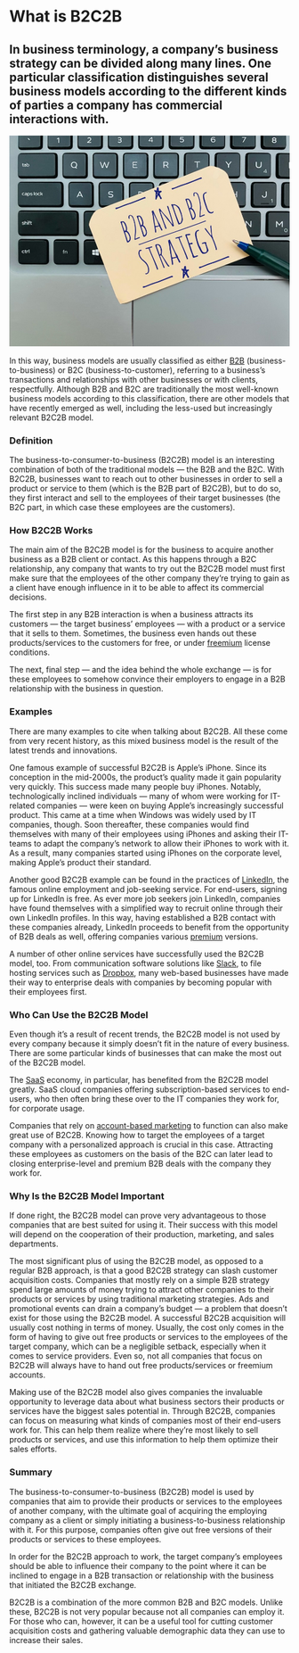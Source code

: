 # What is B2C2B

## In business terminology, a company’s business strategy can be divided along many lines. One particular classification distinguishes several business models according to the different kinds of parties a company has commercial interactions with.

![What is B2C2B](./img/marketing-b2b-b2c-digital-marketing-marketing-strategy-business-to-business-business-to-consumer_t20_3grlGy.jpeg)

In this way, business models are usually classified as either [B2B](https://rev.team/kb/what-is-b2b) (business-to-business) or B2C (business-to-customer), referring to a business’s transactions and relationships with other businesses or with clients, respectfully. Although B2B and B2C are traditionally the most well-known business models according to this classification, there are other models that have recently emerged as well, including the less-used but increasingly relevant B2C2B model.

### Definition

The business-to-consumer-to-business (B2C2B) model is an interesting combination of both of the traditional models — the B2B and the B2C. With B2C2B, businesses want to reach out to other businesses in order to sell a product or service to them (which is the B2B part of B2C2B), but to do so, they first interact and sell to the employees of their target businesses (the B2C part, in which case these employees are the customers).

### How B2C2B Works

The main aim of the B2C2B model is for the business to acquire another business as a B2B client or contact. As this happens through a B2C relationship, any company that wants to try out the B2C2B model must first make sure that the employees of the other company they’re trying to gain as a client have enough influence in it to be able to affect its commercial decisions.

The first step in any B2B interaction is when a business attracts its customers — the target business’ employees — with a product or a service that it sells to them. Sometimes, the business even hands out these products/services to the customers for free, or under [freemium](https://bmtoolbox.net/patterns/freemium/) license conditions.

The next, final step — and the idea behind the whole exchange — is for these employees to somehow convince their employers to engage in a B2B relationship with the business in question.

### Examples

There are many examples to cite when talking about B2C2B. All these come from very recent history, as this mixed business model is the result of the latest trends and innovations.

One famous example of successful B2C2B is Apple’s iPhone. Since its conception in the mid-2000s, the product’s quality made it gain popularity very quickly. This success made many people buy iPhones. Notably, technologically inclined individuals — many of whom were working for IT-related companies — were keen on buying Apple’s increasingly successful product. This came at a time when Windows was widely used by IT companies, though. Soon thereafter, these companies would find themselves with many of their employees using iPhones and asking their IT-teams to adapt the company’s network to allow their iPhones to work with it. As a result, many companies started using iPhones on the corporate level, making Apple’s product their standard.

Another good B2C2B example can be found in the practices of [LinkedIn](https://www.linkedin.com/), the famous online employment and job-seeking service. For end-users, signing up for LinkedIn is free. As ever more job seekers join LinkedIn, companies have found themselves with a simplified way to recruit online through their own LinkedIn profiles. In this way, having established a B2B contact with these companies already, LinkedIn proceeds to benefit from the opportunity of B2B deals as well, offering companies various [premium](https://premium.linkedin.com/#premium-business) versions.

A number of other online services have successfully used the B2C2B model, too. From communication software solutions like [Slack](https://slack.com/intl/en-mk/), to file hosting services such as [Dropbox](https://www.dropbox.com/?landing=dbv2), many web-based businesses have made their way to enterprise deals with companies by becoming popular with their employees first.

### Who Can Use the B2C2B Model

Even though it’s a result of recent trends, the B2C2B model is not used by every company because it simply doesn’t fit in the nature of every business. There are some particular kinds of businesses that can make the most out of the B2C2B model.

The [SaaS](https://www.cloudflare.com/learning/cloud/what-is-saas/) economy, in particular, has benefited from the B2C2B model greatly. SaaS cloud companies offering subscription-based services to end-users, who then often bring these over to the IT companies they work for, for corporate usage.

Companies that rely on [account-based marketing](https://rev.team/kb/what-is-account-based-everything-abe-or-account-based-marketing-abm) to function can also make great use of B2C2B. Knowing how to target the employees of a target company with a personalized approach is crucial in this case. Attracting these employees as customers on the basis of the B2C can later lead to closing enterprise-level and premium B2B deals with the company they work for.

### Why Is the B2C2B Model Important

If done right, the B2C2B model can prove very advantageous to those companies that are best suited for using it. Their success with this model will depend on the cooperation of their production, marketing, and sales departments.

The most significant plus of using the B2C2B model, as opposed to a regular B2B approach, is that a good B2C2B strategy can slash customer acquisition costs. Companies that mostly rely on a simple B2B strategy spend large amounts of money trying to attract other companies to their products or services by using traditional marketing strategies. Ads and promotional events can drain a company’s budget — a problem that doesn’t exist for those using the B2C2B model. A successful B2C2B acquisition will usually cost nothing in terms of money. Usually, the cost only comes in the form of having to give out free products or services to the employees of the target company, which can be a negligible setback, especially when it comes to service providers. Even so, not all companies that focus on B2C2B will always have to hand out free products/services or freemium accounts.

Making use of the B2C2B model also gives companies the invaluable opportunity to leverage data about what business sectors their products or services have the biggest sales potential in. Through B2C2B, companies can focus on measuring what kinds of companies most of their end-users work for. This can help them realize where they’re most likely to sell products or services, and use this information to help them optimize their sales efforts.

### Summary

The business-to-consumer-to-business (B2C2B) model is used by companies that aim to provide their products or services to the employees of another company, with the ultimate goal of acquiring the employing company as a client or simply initiating a business-to-business relationship with it. For this purpose, companies often give out free versions of their products or services to these employees.

In order for the B2C2B approach to work, the target company’s employees should be able to influence their company to the point where it can be inclined to engage in a B2B transaction or relationship with the business that initiated the B2C2B exchange.

B2C2B is a combination of the more common B2B and B2C models. Unlike these, B2C2B is not very popular because not all companies can employ it. For those who can, however, it can be a useful tool for cutting customer acquisition costs and gathering valuable demographic data they can use to increase their sales.